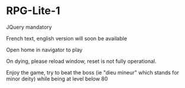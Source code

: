 # RPG-Lite-1

JQuery mandatory

French text, english version will soon be available

Open home in navigator to play 

On dying, please reload window, reset is not fully operational. 

Enjoy the game, try to beat the boss (ie "dieu mineur" which stands for minor deity) while being at level below 80


